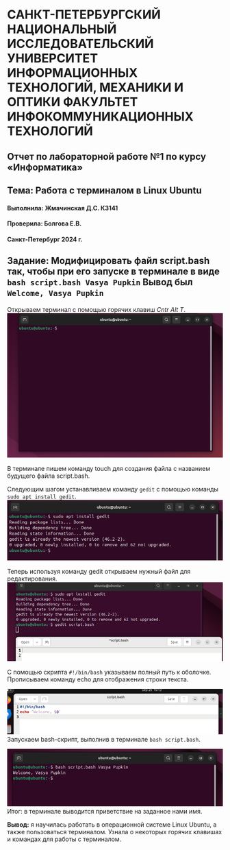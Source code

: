 # САНКТ-ПЕТЕРБУРГСКИЙ НАЦИОНАЛЬНЫЙ ИССЛЕДОВАТЕЛЬСКИЙ УНИВЕРСИТЕТ ИНФОРМАЦИОННЫХ ТЕХНОЛОГИЙ, МЕХАНИКИ И ОПТИКИ ФАКУЛЬТЕТ ИНФОКОММУНИКАЦИОННЫХ ТЕХНОЛОГИЙ
## Отчет по лабораторной работе №1 по курсу «Информатика» 
## Тема: Работа с терминалом в Linux Ubuntu
#### Выполнила: Жмачинская Д.С. К3141
#### Проверила: Болгова Е.В.
#### Санкт-Петербург 2024 г.


## Задание: Модифицировать файл script.bash так, чтобы при его запуске в терминале в виде `bash script.bash Vasya Pupkin` Вывод был `Welcome, Vasya Pupkin`


 Открываем терминал с помощью горячих клавиш *Cntr Alt T*.
![im1](https://github.com/befovis/Infa/blob/2cd9e07f7f306b64f7144a10c64ae3d79a3c7ba5/im1.png)

 В терминале пишем команду touch для создания файла с названием будущего файла script.bash.

 Следующим шагом устанавливаем команду `gedit` с помощью команды `sudo apt install gedit`.
![im12](https://github.com/befovis/Infa/blob/a17e7a29b0d245164f3df19b87c36d6aa64ea5cb/im2.png)

 Теперь используя команду gedit открываем нужный файл для редактирования.
![im3](https://github.com/befovis/Infa/blob/a17e7a29b0d245164f3df19b87c36d6aa64ea5cb/im3.png)

 С помощью скрипта `#!/bin/bash` указываем полный путь к оболочке. Прописываем команду echo для отображения строки текста.

![im4](https://github.com/befovis/Infa/blob/a17e7a29b0d245164f3df19b87c36d6aa64ea5cb/im4.png)
 Запускаем bash-скрипт, выполнив в терминале `bash script.bash`.

![im5](https://github.com/befovis/Infa/blob/a17e7a29b0d245164f3df19b87c36d6aa64ea5cb/im5.png)
 Итог: в терминале выводится приветствие на заданное нами имя.

 **Вывод:** я научилась работать в операционной системе Linux Ubuntu, а также пользоваться терминалом.  Узнала о некоторых горячих клавишах  и командах для работы с терминалом.



